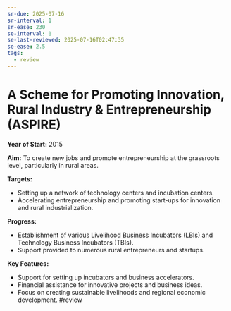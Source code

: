 ```yaml
---
sr-due: 2025-07-16
sr-interval: 1
sr-ease: 230
se-interval: 1
se-last-reviewed: 2025-07-16T02:47:35
se-ease: 2.5
tags:
  - review
---
```


# A Scheme for Promoting Innovation, Rural Industry & Entrepreneurship (ASPIRE)

**Year of Start:** 2015

**Aim:** To create new jobs and promote entrepreneurship at the grassroots level, particularly in rural areas.

**Targets:**
* Setting up a network of technology centers and incubation centers.
* Accelerating entrepreneurship and promoting start-ups for innovation and rural industrialization.

**Progress:**
* Establishment of various Livelihood Business Incubators (LBIs) and Technology Business Incubators (TBIs).
* Support provided to numerous rural entrepreneurs and startups.

**Key Features:**
* Support for setting up incubators and business accelerators.
* Financial assistance for innovative projects and business ideas.
* Focus on creating sustainable livelihoods and regional economic development.
#review